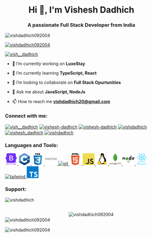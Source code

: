 <h1 align="center">Hi 👋, I'm Vishesh Dadhich</h1>
<h3 align="center">A passionate Full Stack Developer from India</h3>

<p align="left"> <img src="https://komarev.com/ghpvc/?username=vishdadhich092004&label=Profile%20views&color=0e75b6&style=flat" alt="vishdadhich092004" /> </p>

<p align="left"> <a href="https://github.com/ryo-ma/github-profile-trophy"><img src="https://github-profile-trophy.vercel.app/?username=vishdadhich092004" alt="vishdadhich092004" /></a> </p>

<p align="left"> <a href="https://twitter.com/vish_me_" target="blank"><img src="https://img.shields.io/twitter/follow/vish__dadhich?logo=twitter&style=for-the-badge" alt="vish__dadhich" /></a> </p>

- 🔭 I’m currently working on **LuxeStay**

- 🌱 I’m currently learning **TypeScript, React**

- 👯 I’m looking to collaborate on **Full Stack Opurtunities**

- 💬 Ask me about **JavaScript, NodeJs**

- 📫 How to reach me **vishdadhich20@gmail.com**

<h3 align="left">Connect with me:</h3>
<p align="left">
<a href="https://twitter.com/vish_me_" target="blank"><img align="center" src="https://raw.githubusercontent.com/rahuldkjain/github-profile-readme-generator/master/src/images/icons/Social/twitter.svg" alt="vish__dadhich" height="30" width="40" /></a>
<a href="https://linkedin.com/in/vishesh-dadhich" target="blank"><img align="center" src="https://raw.githubusercontent.com/rahuldkjain/github-profile-readme-generator/master/src/images/icons/Social/linked-in-alt.svg" alt="vishesh-dadhich" height="30" width="40" /></a>
<a href="https://stackoverflow.com/users/vishesh-dadhich" target="blank"><img align="center" src="https://raw.githubusercontent.com/rahuldkjain/github-profile-readme-generator/master/src/images/icons/Social/stack-overflow.svg" alt="vishesh-dadhich" height="30" width="40" /></a>
<a href="https://www.codechef.com/users/vishdadhich" target="blank"><img align="center" src="https://cdn.jsdelivr.net/npm/simple-icons@3.1.0/icons/codechef.svg" alt="vishdadhich" height="30" width="40" /></a>
<a href="https://codeforces.com/profile/vishesh_dadhich" target="blank"><img align="center" src="https://raw.githubusercontent.com/rahuldkjain/github-profile-readme-generator/master/src/images/icons/Social/codeforces.svg" alt="vishesh_dadhich" height="30" width="40" /></a>
<a href="https://www.leetcode.com/vishdadhich" target="blank"><img align="center" src="https://raw.githubusercontent.com/rahuldkjain/github-profile-readme-generator/master/src/images/icons/Social/leet-code.svg" alt="vishdadhich" height="30" width="40" /></a>
</p>

<h3 align="left">Languages and Tools:</h3>
<p align="left"> <a href="https://getbootstrap.com" target="_blank" rel="noreferrer"> <img src="https://raw.githubusercontent.com/devicons/devicon/master/icons/bootstrap/bootstrap-plain-wordmark.svg" alt="bootstrap" width="40" height="40"/> </a> <a href="https://www.w3schools.com/cpp/" target="_blank" rel="noreferrer"> <img src="https://raw.githubusercontent.com/devicons/devicon/master/icons/cplusplus/cplusplus-original.svg" alt="cplusplus" width="40" height="40"/> </a> <a href="https://www.w3schools.com/css/" target="_blank" rel="noreferrer"> <img src="https://raw.githubusercontent.com/devicons/devicon/master/icons/css3/css3-original-wordmark.svg" alt="css3" width="40" height="40"/> </a> <a href="https://expressjs.com" target="_blank" rel="noreferrer"> <img src="https://raw.githubusercontent.com/devicons/devicon/master/icons/express/express-original-wordmark.svg" alt="express" width="40" height="40"/> </a> <a href="https://git-scm.com/" target="_blank" rel="noreferrer"> <img src="https://www.vectorlogo.zone/logos/git-scm/git-scm-icon.svg" alt="git" width="40" height="40"/> </a> <a href="https://www.w3.org/html/" target="_blank" rel="noreferrer"> <img src="https://raw.githubusercontent.com/devicons/devicon/master/icons/html5/html5-original-wordmark.svg" alt="html5" width="40" height="40"/> </a> <a href="https://developer.mozilla.org/en-US/docs/Web/JavaScript" target="_blank" rel="noreferrer"> <img src="https://raw.githubusercontent.com/devicons/devicon/master/icons/javascript/javascript-original.svg" alt="javascript" width="40" height="40"/> </a> <a href="https://www.linux.org/" target="_blank" rel="noreferrer"> <img src="https://raw.githubusercontent.com/devicons/devicon/master/icons/linux/linux-original.svg" alt="linux" width="40" height="40"/> </a> <a href="https://www.mongodb.com/" target="_blank" rel="noreferrer"> <img src="https://raw.githubusercontent.com/devicons/devicon/master/icons/mongodb/mongodb-original-wordmark.svg" alt="mongodb" width="40" height="40"/> </a> <a href="https://nodejs.org" target="_blank" rel="noreferrer"> <img src="https://raw.githubusercontent.com/devicons/devicon/master/icons/nodejs/nodejs-original-wordmark.svg" alt="nodejs" width="40" height="40"/> </a> <a href="https://reactjs.org/" target="_blank" rel="noreferrer"> <img src="https://raw.githubusercontent.com/devicons/devicon/master/icons/react/react-original-wordmark.svg" alt="react" width="40" height="40"/> </a> <a href="https://tailwindcss.com/" target="_blank" rel="noreferrer"> <img src="https://www.vectorlogo.zone/logos/tailwindcss/tailwindcss-icon.svg" alt="tailwind" width="40" height="40"/> </a> <a href="https://www.typescriptlang.org/" target="_blank" rel="noreferrer"> <img src="https://raw.githubusercontent.com/devicons/devicon/master/icons/typescript/typescript-original.svg" alt="typescript" width="40" height="40"/> </a> </p>

<h3 align="left">Support:</h3>
<p><a href="https://www.buymeacoffee.com/vishdadhich"> <img align="left" src="https://cdn.buymeacoffee.com/buttons/v2/default-yellow.png" height="50" width="210" alt="vishdadhich" /></a></p><br><br>

<p><img align="left" src="https://github-readme-stats.vercel.app/api/top-langs?username=vishdadhich092004&show_icons=true&locale=en&layout=compact" alt="vishdadhich092004" /></p>

<p>&nbsp;<img align="center" src="https://github-readme-stats.vercel.app/api?username=vishdadhich092004&show_icons=true&locale=en" alt="vishdadhich092004" /></p>

<p><img align="center" src="https://github-readme-streak-stats.herokuapp.com/?user=vishdadhich092004&" alt="vishdadhich092004" /></p>

